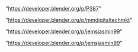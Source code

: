 "https://developer.blender.org/p/P387"

"https://developer.blender.org/p/mmdigitaltechmkt"

"https://developer.blender.org/p/jemsjasmin99"

 
"https://developer.blender.org/p/jemsjasmin99"


 
